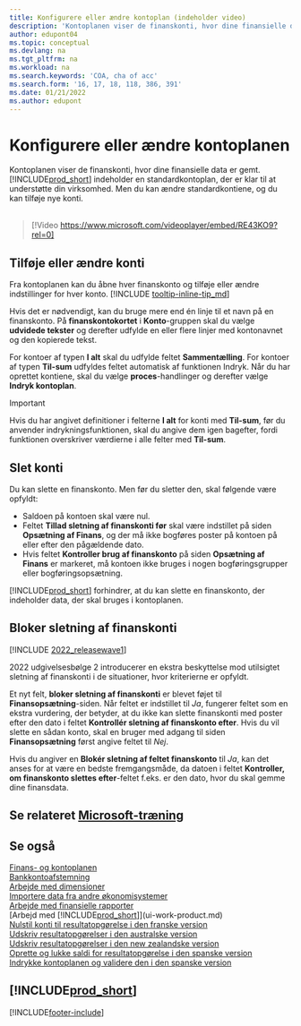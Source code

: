 ```yaml
---
title: Konfigurere eller ændre kontoplan (indeholder video)
description: 'Kontoplanen viser de finanskonti, hvor dine finansielle data er gemt. Du kan ændre standardkontiene i COA, og du kan tilføje nye konti.'
author: edupont04
ms.topic: conceptual
ms.devlang: na
ms.tgt_pltfrm: na
ms.workload: na
ms.search.keywords: 'COA, cha of acc'
ms.search.form: '16, 17, 18, 118, 386, 391'
ms.date: 01/21/2022
ms.author: edupont
---
```

# <a name="set-up-or-change-the-chart-of-accounts" />Konfigurere eller ændre kontoplanen

Kontoplanen viser de finanskonti, hvor dine finansielle data er gemt. [!INCLUDE[prod_short](includes/prod_short.md)] indeholder en standardkontoplan, der er klar til at understøtte din virksomhed. Men du kan ændre standardkontiene, og du kan tilføje nye konti.
<br><br>  

> [!Video https://www.microsoft.com/videoplayer/embed/RE43KO9?rel=0]

## <a name="add-or-change-accounts" />Tilføje eller ændre konti

Fra kontoplanen kan du åbne hver finanskonto og tilføje eller ændre indstillinger for hver konto. [!INCLUDE [tooltip-inline-tip_md](includes/tooltip-inline-tip_md.md)] 

Hvis det er nødvendigt, kan du bruge mere end én linje til et navn på en finanskonto. På **finanskontokortet** i **Konto**-gruppen skal du vælge **udvidede tekster** og derefter udfylde en eller flere linjer med kontonavnet og den kopierede tekst.  

For kontoer af typen **I alt** skal du udfylde feltet **Sammentælling**. For kontoer af typen **Til-sum** udfyldes feltet automatisk af funktionen Indryk. Når du har oprettet kontiene, skal du vælge **proces**-handlinger og derefter vælge **Indryk kontoplan**.  

> [!IMPORTANT]
> Hvis du har angivet definitioner i felterne **I alt** for konti med **Til-sum**, før du anvender indrykningsfunktionen, skal du angive dem igen bagefter, fordi funktionen overskriver værdierne i alle felter med **Til-sum**.

## <a name="delete-accounts" />Slet konti

Du kan slette en finanskonto. Men før du sletter den, skal følgende være opfyldt:  

* Saldoen på kontoen skal være nul.  
* Feltet **Tillad sletning af finanskonti før** skal være indstillet på siden **Opsætning af Finans**, og der må ikke bogføres poster på kontoen på eller efter den pågældende dato.  
* Hvis feltet **Kontroller brug af finanskonto** på siden **Opsætning af Finans** er markeret, må kontoen ikke bruges i nogen bogføringsgrupper eller bogføringsopsætning.  

[!INCLUDE[prod_short](includes/prod_short.md)] forhindrer, at du kan slette en finanskonto, der indeholder data, der skal bruges i kontoplanen.  

## <a name="block-deletion-of-gl-accounts" />Bloker sletning af finanskonti

[!INCLUDE [2022_releasewave1](includes/2022_releasewave1.md)]

2022 udgivelsesbølge 2 introducerer en ekstra beskyttelse mod utilsigtet sletning af finanskonti i de situationer, hvor kriterierne er opfyldt.  

Et nyt felt, **bloker sletning af finanskonti** er blevet føjet til **Finansopsætning**-siden. Når feltet er indstillet til *Ja*, fungerer feltet som en ekstra vurdering, der betyder, at du ikke kan slette finanskonti med poster efter den dato i feltet **Kontrollér sletning af finanskonto efter**. Hvis du vil slette en sådan konto, skal en bruger med adgang til siden **Finansopsætning** først angive feltet til *Nej*.  

Hvis du angiver en **Blokér sletning af feltet finanskonto** til *Ja*, kan det anses for at være en bedste fremgangsmåde, da datoen i feltet **Kontroller, om finanskonto slettes efter**-feltet f.eks. er den dato, hvor du skal gemme dine finansdata.  

## <a name="see-related-microsoft-trainingtrainingmoduleschart-accounts-dynamics-365-business-centralindex" />Se relateret [Microsoft-træning](/training/modules/chart-accounts-dynamics-365-business-central/index)

## <a name="see-also" />Se også

[Finans- og kontoplanen](finance-general-ledger.md)  
[Bankkontoafstemning](bank-manage-bank-accounts.md)  
[Arbejde med dimensioner](finance-dimensions.md)  
[Importere data fra andre økonomisystemer](across-import-data-configuration-packages.md)  
[Arbejde med finansielle rapporter](bi-how-work-account-schedule.md)  
[Arbejd med [!INCLUDE[prod_short](includes/prod_short.md)]](ui-work-product.md)  
[Nulstil konti til resultatopgørelse i den franske version](LocalFunctionality/France/how-to-close-income-statement-accounts.md)  
[Udskriv resultatopgørelser i den australske version](LocalFunctionality/Australia/how-to-print-income-statements.md)  
[Udskriv resultatopgørelser i den new zealandske version](LocalFunctionality/NewZealand/how-to-print-income-statements.md)  
[Oprette og lukke saldi for resultatopgørelse i den spanske version](LocalFunctionality/Spain/how-to-set-up-and-close-income-statement-balances.md)  
[Indrykke kontoplanen og validere den i den spanske version](LocalFunctionality/Spain/how-to-indent-and-validate-chart-of-accounts.md)  

## <a name="includeprodshortincludesfreetrialmdmd" />[!INCLUDE[prod_short](includes/free_trial_md.md)]

[!INCLUDE[footer-include](includes/footer-banner.md)]
